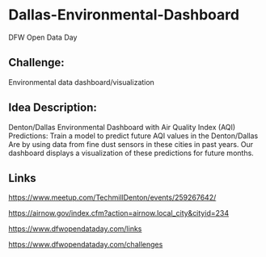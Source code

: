 # Dallas-Environmental-Dashboard
  DFW Open Data Day

## Challenge: 
  Environmental data dashboard/visualization
  
## Idea Description: 
  Denton/Dallas Environmental Dashboard with Air Quality Index (AQI) Predictions: 
  Train a model to predict future AQI values in the Denton/Dallas Are by using data from fine dust sensors in these cities in   past years. Our dashboard displays a visualization of these predictions for future months.

## Links

https://www.meetup.com/TechmillDenton/events/259267642/

https://airnow.gov/index.cfm?action=airnow.local_city&cityid=234

https://www.dfwopendataday.com/links

https://www.dfwopendataday.com/challenges
